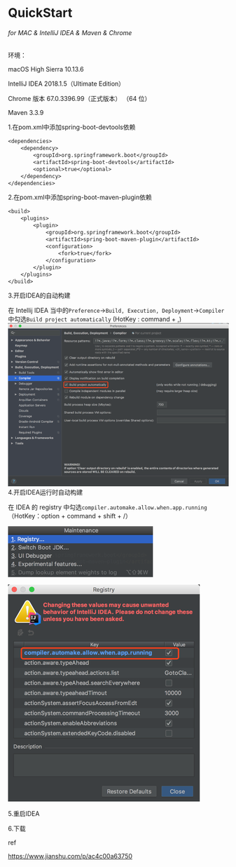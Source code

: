 # QuickStart

###### _for MAC & IntelliJ IDEA & Maven & Chrome_

环境：

macOS High Sierra 10.13.6

IntelliJ IDEA 2018.1.5（Ultimate Edition）

Chrome 版本 67.0.3396.99（正式版本） （64 位）

Maven 3.3.9

1.在pom.xml中添加spring-boot-devtools依赖

```
<dependencies>    
    <dependency>
        <groupId>org.springframework.boot</groupId>
        <artifactId>spring-boot-devtools</artifactId>
        <optional>true</optional>
    </dependency>
</dependencies>
```

2.在pom.xml中添加spring-boot-maven-plugin依赖

```
<build>
    <plugins>
        <plugin>
            <groupId>org.springframework.boot</groupId>
            <artifactId>spring-boot-maven-plugin</artifactId>
            <configuration>
                <fork>true</fork>
            </configuration>
        </plugin>
    </plugins>
</build>
```

3.开启IDEA的自动构建

在 Intellij IDEA 当中的`Preference`-&gt;`Build, Execution, Deployment`-&gt;`Compiler`中勾选`Build project automatically` \(HotKey : command + ,\)![](/assets/autobuild.png)4.开启IDEA运行时自动构建

在 IDEA 的 registry 中勾选`compiler.automake.allow.when.app.running`（HotKey：option + command + shift + /）

![](/assets/registry.png)

![](/assets/automakerunning.png)

5.重启IDEA

6.下载

ref

https://www.jianshu.com/p/ac4c00a63750

